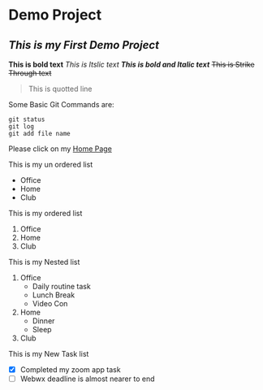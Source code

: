 # Demo Project
## ***This is my First Demo Project***
**This is bold text**
*This is Itslic text*
***This is bold and Italic text***
~~This is Strike Through text~~

>This is quotted line

Some Basic Git Commands are:

```
git status
git log
git add file name
```

Please click on my [Home Page](https://www.google.com)

This is my un ordered list
- Office
- Home
- Club

This is my  ordered list
1. Office
2. Home
3. Club

This is my  Nested list
1. Office
    - Daily routine task
    - Lunch Break
    - Video Con
2. Home
    - Dinner
    - Sleep
3. Club


This is my New Task list
- [x] Completed my zoom app task
- [ ] Webwx deadline is almost nearer to end
